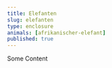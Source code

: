 ```yaml
---
title: Elefanten
slug: elefanten
type: enclosure
animals: [afrikanischer-elefant]
published: true
---
```

Some Content
